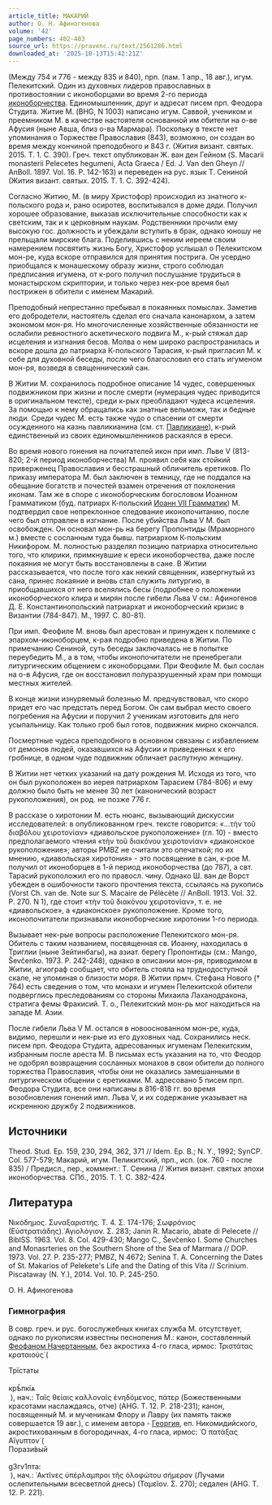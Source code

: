 ```yaml
---
article_title: МАКАРИЙ
author: О. Н. Афиногенова
volume: '42'
page_numbers: 402-403
source_url: https://pravenc.ru/text/2561286.html
downloaded_at: '2025-10-13T15:42:21Z'
---
```


(Между 754 и 776 - между 835 и 840), прп. (пам. 1 апр., 18 авг.), игум. Пелекитский. Один из духовных лидеров православных в противостоянии с иконоборцами во время 2-го периода [иконоборчества](https://pravenc.ru/text/иконоборчества.html). Единомышленник, друг и адресат писем прп. Феодора Студита. Житие М. (BHG, N 1003) написано игум. Саввой, учеником и преемником М. в качестве настоятеля основанной им обители на о-ве Афусия (ныне Авша, близ о-ва Мармара). Поскольку в тексте нет упоминания о Торжестве Православия (843), возможно, он создан во время между кончиной преподобного и 843 г. (Жития визант. святых. 2015. Т. 1. С. 390). Греч. текст опубликован Ж. ван ден Гейном (S. Macarii monasterii Pelecetes hegumeni, Acta Graeca / Ed. J. Van den Gheyn // AnBoll. 1897. Vol. 16. P. 142-163) и переведен на рус. язык Т. Сениной (Жития визант. святых. 2015. Т. 1. С. 392-424).

Согласно Житию, М. (в миру Христофор) происходил из знатного к-польского рода и, рано осиротев, воспитывался в доме дяди. Получил хорошее образование, выказав исключительные способности как к светским, так и к церковным наукам. Родственники прочили ему высокую гос. должность и убеждали вступить в брак, однако юношу не прельщали мирские блага. Поделившись с неким иереем своим намерением посвятить жизнь Богу, Христофор услышал о Пелекитском мон-ре, куда вскоре отправился для принятия пострига. Он усердно приобщался к монашескому образу жизни, строго соблюдал предписания игумена, от к-рого получил послушание трудиться в монастырском скриптории, и только через нек-рое время был пострижен в обители с именем Макарий.

Преподобный непрестанно пребывал в покаянных помыслах. Заметив его добродетели, настоятель сделал его сначала канонархом, а затем экономом мон-ря. Но многочисленные хозяйственные обязанности не ослабили ревностного аскетического подвига М., к-рый стяжал дар исцеления и изгнания бесов. Молва о нем широко распространилась и вскоре дошла до патриарха К-польского Тарасия, к-рый пригласил М. к себе для духовной беседы, после чего благословил его стать игуменом мон-ря, возведя в священнический сан.

В Житии М. сохранилось подробное описание 14 чудес, совершенных подвижником при жизни и после смерти (нумерация чудес приводится в оригинальном тексте), среди к-рых преобладают чудеса исцеления. За помощью к нему обращались как знатные вельможи, так и бедные люди. Среди чудес М. есть также чудо о спасении от смерти осужденного на казнь павликианина (см. ст. [Павликиане](https://pravenc.ru/text/Павликиане.html)), к-рый единственный из своих единомышленников раскаялся в ереси.

Во время нового гонения на почитателей икон при имп. Льве V (813-820; 2-й период иконоборчества) М. проявил себя как стойкий приверженец Православия и бесстрашный обличитель еретиков. По приказу императора М. был заключен в темницу, где не поддался на обещание богатств и почестей взамен отречения от поклонения иконам. Там же в споре с иконоборческим богословом Иоанном Грамматиком (буд. патриарх К-польский [Иоанн VII Грамматик](<https://pravenc.ru/text/Иоанн VII Грамматик.html>)) М. подтвердил свое непреклонное следование иконопочитанию, после чего был отправлен в изгнание. После убийства Льва V М. был освобожден. Он основал мон-рь на берегу Пропонтиды (Мраморного м.) вместе с сосланным туда бывш. патриархом К-польским Никифором. М. полностью разделял позицию патриарха относительно того, что клирики, примкнувшие к ереси иконоборчества, даже после покаяния не могут быть восстановлены в сане. В Житии рассказывается, что после того как некий священник, извергнутый из сана, принес покаяние и вновь стал служить литургию, в приобщавшихся от него вселялись бесы (подробнее о положении иконоборческого клира и мирян после гибели Льва V см.: Афиногенов Д. Е. Константинопольский патриархат и иконоборческий кризис в Византии (784-847). М., 1997. С. 80-81).

При имп. Феофиле М. вновь был арестован и принужден к полемике с эпархом-иконоборцем, к-рая подробно приведена в Житии. По примечанию Сениной, суть беседы заключалась не в попытке переубедить М., а в том, чтобы иконопочитатели не пренебрегали литургическим общением с иконоборцами. При Феофиле М. был сослан на о-в Афусия, где он восстановил полуразрушенный храм при помощи местных жителей.

В конце жизни изнуряемый болезнью М. предчувствовал, что скоро придет его час предстать перед Богом. Он сам выбрал место своего погребения на Афусии и поручил 2 ученикам изготовить для него усыпальницу. Как только гроб был готов, подвижник мирно скончался.

Посмертные чудеса преподобного в основном связаны с избавлением от демонов людей, оказавшихся на Афусии и приведенных к его гробнице, в одном чуде подвижник обличает распутную женщину.

В Житии нет четких указаний на дату рождения М. Исходя из того, что он был рукоположен во иерея патриархом Тарасием (784-806) и ему должно было быть не менее 30 лет (канонический возраст рукоположения), он род. не позже 776 г.

В рассказе о хиротонии М. есть нюанс, вызывающий дискуссии исследователей: в опубликованном греч. тексте говорится: «...τὴν τοῦ διαβόλου χειροτονίαν» «диавольское рукоположение» (гл. 10) - вместо предполагаемого чтения «τὴν τοῦ διακόνου χειροτονίαν» «диаконское рукоположение»; авторы PMBZ не считали это опечаткой; по их мнению, «диавольская хиротония» - это посвящение в сан, к-рое М. получил от иконоборцев в 1-й период иконоборчества (до 787), а свт. Тарасий рукоположил его по правосл. чину. Однако Ш. ван де Ворст убежден в ошибочности такого прочтения текста, ссылаясь на рукопись (Vorst Ch. van de. Note sur S. Macaire de Pélécète // AnBoll. 1913. Vol. 32. P. 270. N 1), где стоит «τὴν τοῦ διακόνου χειροτονίαν», т. е. не «диавольское», а «диаконское» рукоположение. Кроме того, иконопочитатели признавали иконоборческие хиротонии 1-го периода.

Вызывает нек-рые вопросы расположение Пелекитского мон-ря. Обитель с таким названием, посвященная св. Иоанну, находилась в Триглии (ныне Зейтинбагы), на азиат. берегу Пропонтиды (см.: Mango, Ševčenko. 1973. P. 242-248), однако в описании мон-ря, приводимом в Житии, агиограф сообщает, что обитель стояла на труднодоступной скале, не упоминая о близости моря. В Житии прмч. Стефана Нового († 764) есть сведения о том, что монахи и игумен Пелекитской обители подверглись преследованиям со стороны Михаила Лаханодракона, стратига фемы Фракисий. Т. о., Пелекитский мон-рь мог находиться на западе М. Азии.

После гибели Льва V М. остался в новооснованном мон-ре, куда, видимо, перешли и нек-рые из его духовных чад. Сохранились неск. писем прп. Феодора Студита, адресованных игуменам Пелекитским, избранным после ареста М. В письмах есть указания на то, что Феодор не одобрял возвращения сосланных монахов в свои обители до полного торжества Православия, чтобы они не оказались замешанными в литургическом общении с еретиками. М. адресовано 5 писем прп. Феодора Студита, все они написаны в 816-818 гг. во время возобновления гонений имп. Льва V, и их содержание указывает на искреннюю дружбу 2 подвижников.

## Источники

Theod. Stud. Ep. 159, 230, 294, 362, 371 // Idem. Ep. B.; N. Y., 1992; SynCP. Col. 577-579; Макарий, игум. Пеликитский, прп., исп. (ок. 760 - после 835) / Предисл., пер., коммент.: Т. Сенина // Жития визант. святых эпохи иконоборчества. СПб., 2015. Т. 1. С. 382-424.

## Литература

Νικόδημος. Συναξαριστής. Τ. 4. Σ. 174-176; Σωφρόνιος (Εὐστρατιάδης).῾Αγιολόγιον. Σ. 283; Janin R. Macario, abate di Pelecete // BiblSS. 1963. Vol. 8. Col. 429-430; Mango C., Ševčenko I. Some Churches and Monasrteries on the Southern Shore of the Sea of Marmara // DOP. 1973. Vol. 27. P. 235-277; PMBZ, N 4672; Senina T. A. Concerning the Dates of St. Makarios of Pelekete's Life and the Dating of this Vita // Scrinium. Piscataway (N. Y.), 2014. Vol. 10. P. 245-250.

О. Н. Афиногенова 

### Гимнография

В совр. греч. и рус. богослужебных книгах служба М. отсутствует, однако по рукописям известны песнопения М.: канон, составленный [Феофаном Начертанным](<https://pravenc.ru/text/Феофан Начертанный.html>), без акростиха 4-го гласа, ирмос: Τριστάτας κραταιοὺς̇ (<div class="cu">Трїстаты</div> <div class="cu">крѣ̑пкїѧ</div> ), нач.: Ταῖς θείαις καλλοναῖς ἐνηδόμενος, πάτερ (Божественными красотами наслаждаясь, отче) (AHG. T. 12. P. 218-231); канон, посвященный М. и мученикам Флору и Лавру (их память также совершается 19 авг.), с именем автора - [Георгия](https://pravenc.ru/text/Георгий.html), еп. Никомидийского, акростихованным в богородичнах, 4-го гласа, ирмос: ῾Ο πατάξας Αἴγυπτον̇ (<div class="cu">Порази́вый</div> <div class="cu">g3гv1пта:</div> ), нач.: ᾿Ακτῖνες ὑπέρλαμπροι τῆς ὁλοφώτου σήμερον (Лучами ослепительными всесветлой днесь) (Ταμεῖον. Σ. 270); седален (AHG. T. 12. P. 221).
